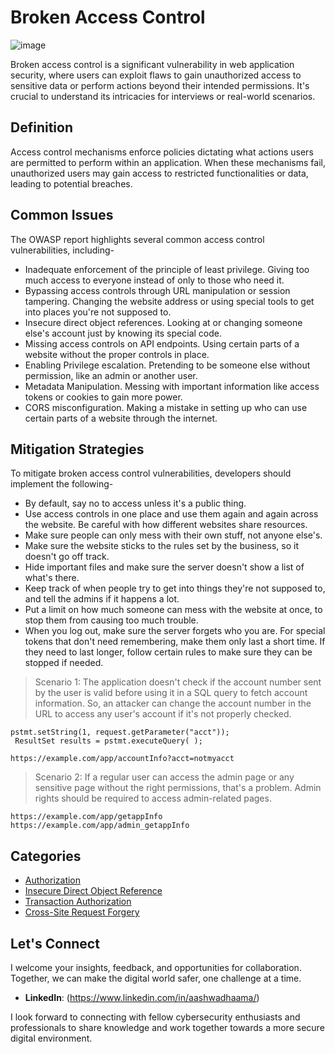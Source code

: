 # Broken Access Control 

![image](https://github.com/vsang181/OWASP-Interview-Preperation/assets/28651683/29143851-e048-4420-910f-4df14839ecc4)

Broken access control is a significant vulnerability in web application security, where users can exploit flaws to gain unauthorized access to sensitive data or perform actions beyond their intended permissions. It's crucial to understand its intricacies for interviews or real-world scenarios. 

## Definition 

Access control mechanisms enforce policies dictating what actions users are permitted to perform within an application. When these mechanisms fail, unauthorized users may gain access to restricted functionalities or data, leading to potential breaches. 

## Common Issues 

The OWASP report highlights several common access control vulnerabilities, including-  

- Inadequate enforcement of the principle of least privilege. Giving too much access to everyone instead of only to those who need it. 
- Bypassing access controls through URL manipulation or session tampering. Changing the website address or using special tools to get into places you're not supposed to. 
- Insecure direct object references.  Looking at or changing someone else's account just by knowing its special code. 
- Missing access controls on API endpoints. Using certain parts of a website without the proper controls in place. 
- Enabling Privilege escalation. Pretending to be someone else without permission, like an admin or another user.  
- Metadata Manipulation. Messing with important information like access tokens or cookies to gain more power. 
- CORS misconfiguration. Making a mistake in setting up who can use certain parts of a website through the internet. 

## Mitigation Strategies 

To mitigate broken access control vulnerabilities, developers should implement the following- 

- By default, say no to access unless it's a public thing. 
- Use access controls in one place and use them again and again across the website. Be careful with how different websites share resources. 
- Make sure people can only mess with their own stuff, not anyone else's. 
- Make sure the website sticks to the rules set by the business, so it doesn't go off track. 
- Hide important files and make sure the server doesn't show a list of what's there. 
- Keep track of when people try to get into things they're not supposed to, and tell the admins if it happens a lot. 
- Put a limit on how much someone can mess with the website at once, to stop them from causing too much trouble. 
- When you log out, make sure the server forgets who you are. For special tokens that don't need remembering, make them only last a short time. If they need to last longer, follow certain rules to make sure they can be stopped if needed. 

> Scenario 1: The application doesn't check if the account number sent by the user is valid before using it in a SQL query to fetch account information. So, an attacker can change the account number in the URL to access any user's account if it's not properly checked. 

``` 
pstmt.setString(1, request.getParameter("acct")); 
 ResultSet results = pstmt.executeQuery( ); 
``` 
``` 
https://example.com/app/accountInfo?acct=notmyacct 
``` 

> Scenario 2: If a regular user can access the admin page or any sensitive page without the right permissions, that's a problem. Admin rights should be required to access admin-related pages. 

``` 
https://example.com/app/getappInfo 
https://example.com/app/admin_getappInfo 
```

## Categories

- [Authorization](Authorization.md)
- [Insecure Direct Object Reference](Insecure_Direct_Object_Reference.md)
- [Transaction Authorization](Transaction_Authorization.md)
- [Cross-Site Request Forgery](Cross-Site-Request-Forgery.md)

## Let's Connect

I welcome your insights, feedback, and opportunities for collaboration. Together, we can make the digital world safer, one challenge at a time.

- **LinkedIn**: (https://www.linkedin.com/in/aashwadhaama/)

I look forward to connecting with fellow cybersecurity enthusiasts and professionals to share knowledge and work together towards a more secure digital environment.
